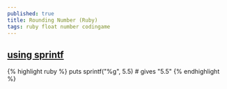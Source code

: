 ```yaml
---
published: true
title: Rounding Number (Ruby)
tags: ruby float number codingame
---
```

## [using sprintf](https://stackoverflow.com/a/5193471/51386)

{% highlight ruby %}
puts sprintf("%g", 5.5) # gives "5.5"
{% endhighlight %}